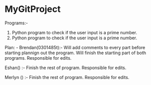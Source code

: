 # MyGitProject

Programs:- 
1. Python program to check if the user input is a prime number.
2. Python program to check if the user input is a prime number.

Plan: - 
Brendan(0301485t):- 
Will add comments to every part before starting plannign out the program.
Will finish the starting part of both programs.
Responsible for edits.

Eshan() :- 
Finish the rest of program.
Responsible for edits.

Merlyn () :- 
Finish the rest of program.
Responsible for edits.

